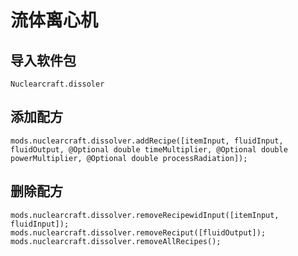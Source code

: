 # 流体离心机

## 导入软件包
`Nuclearcraft.dissoler`

## 添加配方
```zenscript
mods.nuclearcraft.dissolver.addRecipe([itemInput, fluidInput, fluidOutput, @Optional double timeMultiplier, @Optional double powerMultiplier, @Optional double processRadiation]);
```

## 删除配方
```zenscript
mods.nuclearcraft.dissolver.removeRecipewidInput([itemInput, fluidInput]);
mods.nuclearcraft.dissolver.removeReciput([fluidOutput]);
mods.nuclearcraft.dissolver.removeAllRecipes();
```